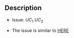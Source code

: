 ## Description

- Issue: $UC_1$ $UC_2$

- The issue is similar to [HERE](../../HV-CN/unexpected-char/)